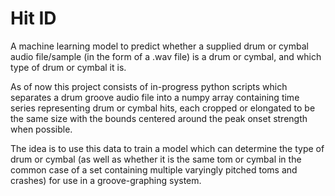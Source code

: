 # Hit ID
A machine learning model to predict whether a supplied drum or cymbal audio file/sample
(in the form of a .wav file) is a drum or cymbal, and which type of drum or cymbal it is. 

As of now this project consists of in-progress python scripts which separates a drum groove audio
file into a numpy array containing time series representing drum or cymbal hits, each cropped or
elongated to be the same size with the bounds centered around the peak onset strength when
possible.

The idea is to use this data to train a model which can determine the type of drum or cymbal (as well as whether it is the same tom or cymbal in the common case of a set containing multiple varyingly pitched toms and crashes) for use in a groove-graphing system.
